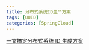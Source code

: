 ```yaml
---
title: 分布式系统ID生产方案
tags: [UUID]
categories: [SpringCloud]
---
```


[一文搞定分布式系统 ID 生成方案](https://mp.weixin.qq.com/s/JtxOvPoIIpGHhaXbz_Ii9A)


